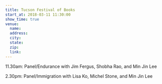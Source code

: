 ```yaml
---
title: Tucson Festival of Books
start_at: 2018-03-11 11:30:00
show_time: true
venue:
  name:
  address:
  city:
  state:
  zip:
  link:
---
```



11.30am: Panel/Endurance with Jim Fergus, Shobha Rao, and Min Jin Lee

2.30pm: Panel/Immigration with Lisa Ko, Michel Stone, and Min Jin Lee

&nbsp;
